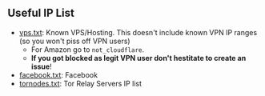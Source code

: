 ## Useful IP List

- [vps.txt](vps.txt): Known VPS/Hosting. This doesn't include known VPN IP ranges (so you won't piss off VPN users)
  - For Amazon go to `not_cloudflare`.
  - **If you got blocked as legit VPN user don't hestitate to create an issue**!
- [facebook.txt](facebook.txt): Facebook
- [tornodes.txt](tornodes.txt): Tor Relay Servers IP list